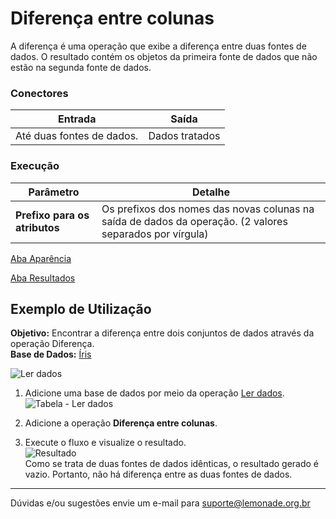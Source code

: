 # Diferença entre colunas

A diferença é uma operação que exibe a diferença entre duas fontes de dados. O resultado contém os objetos da primeira fonte de dados que não estão na segunda fonte de dados.



### Conectores
| Entrada | Saída |
| --- | --- |
| Até duas fontes de dados. | Dados tratados |


### Execução
| Parâmetro | Detalhe |
| --- | --- |
| **Prefixo para os atributos** | Os prefixos dos nomes das novas colunas na saída de dados da operação. (2 valores separados por vírgula) |

[Aba Aparência][1]

[Aba Resultados][2]


## Exemplo de Utilização
**Objetivo:** Encontrar a diferença entre dois conjuntos de dados através da operação Diferença. \
**Base de Dados:** [Íris][3]
	
![Ler dados](/lemonade/img/spark/manipulacao_de_dados/coluna_diferenca/image2.png)

1. Adicione uma base de dados por meio da operação [Ler dados][4].\
	![Tabela - Ler dados](/lemonade/img/spark/manipulacao_de_dados/coluna_diferenca/image4.png)
	
2. Adicione a operação **Diferença entre colunas**.
	
	
3. Execute o fluxo e visualize o resultado.\
	![Resultado](/lemonade/img/spark/manipulacao_de_dados/coluna_diferenca/image3.png)\
	Como se trata de duas fontes de dados idênticas, o resultado gerado é vazio. Portanto, não há diferença entre as duas fontes de dados.

-----

Dúvidas e/ou sugestões envie um e-mail para suporte@lemonade.org.br

[1]: /pt-br/
[2]: /pt-br/
[3]: /pt-br/
[4]: /pt-br/
[5]: /pt-br/